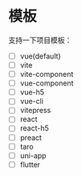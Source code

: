 # 模板

支持一下项目模板：

- [ ] vue(default)
- [ ] vite
- [ ] vite-component
- [ ] vue-component
- [ ] vue-h5
- [ ] vue-cli
- [ ] vitepress
- [ ] react
- [ ] react-h5
- [ ] preact
- [ ] taro
- [ ] uni-app
- [ ] flutter
